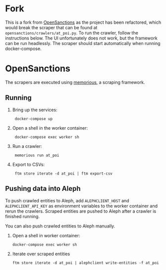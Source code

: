 # Fork
This is a fork from [OpenSanctions](https://github.com/pudo/opensanctions) as the project has been refactored, which would break the scraper that can be found at `opensanctions/crawlers/at_poi.py`.
To run the crawler, follow the instructions below. The UI unfortunately does not work, but the framework can be run headlessly. The scraper should start automatically when running docker-compose.

# OpenSanctions

The scrapers are executed using [memorious](https://github.com/alephdata/memorious),
a scraping framework.

## Running

1. Bring up the services:

        docker-compose up

2. Open a shell in the worker container:

        docker-compose exec worker sh

3. Run a crawler:

        memorious run at_poi

4. Export to CSVs:

        ftm store iterate -d at_poi | ftm export-csv


## Pushing data into Aleph

To push crawled entities to Aleph, add `ALEPHCLIENT_HOST` and `ALEPHCLIENT_API_KEY` as environment variables to the worker container and rerun the crawlers. Scraped entities are pushed to Aleph after a crawler is finished running.

You can also push crawled entities to Aleph manually.

1. Open a shell in worker container:

       docker-compose exec worker sh

2. Iterate over scraped entities

       ftm store iterate -d at_poi | alephclient write-entities -f at_poi
